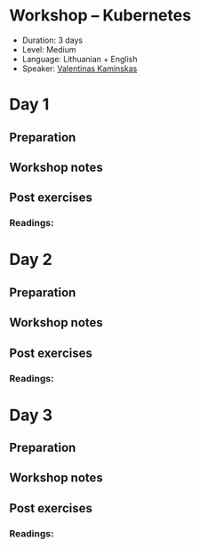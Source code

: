 # Workshop – Kubernetes
* Duration: 3 days
* Level: Medium
* Language: Lithuanian + English
* Speaker: [Valentinas Kaminskas](https://github.com/valentk777)



# Day 1

## Preparation


## Workshop notes


## Post exercises


### Readings:


# Day 2

## Preparation


## Workshop notes


## Post exercises


### Readings:



# Day 3

## Preparation


## Workshop notes


## Post exercises


### Readings:

